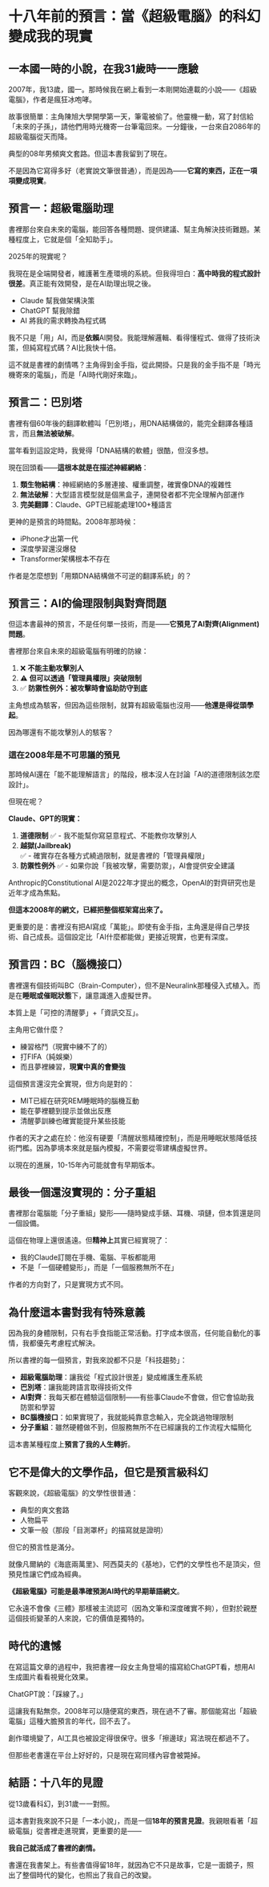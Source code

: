 # 十八年前的預言：當《超級電腦》的科幻變成我的現實

## 一本國一時的小說，在我31歲時一一應驗

2007年，我13歲，國一。那時候我在網上看到一本剛開始連載的小說——《超級電腦》，作者是瘋狂冰咆哮。

故事很簡單：主角陳旭大學開學第一天，筆電被偷了。他靈機一動，寫了封信給「未來的子孫」，請他們用時光機寄一台筆電回來。一分鐘後，一台來自2086年的超級電腦從天而降。

典型的08年男頻爽文套路。但這本書我留到了現在。

不是因為它寫得多好（老實說文筆很普通），而是因為——**它寫的東西，正在一項項變成現實**。

## 預言一：超級電腦助理

書裡那台來自未來的電腦，能回答各種問題、提供建議、幫主角解決技術難題。某種程度上，它就是個「全知助手」。

2025年的現實呢？

我現在是全端開發者，維護著生產環境的系統。但我得坦白：**高中時我的程式設計很差**。真正能有效開發，是在AI助理出現之後。

- Claude 幫我做架構決策
- ChatGPT 幫我除錯
- AI 將我的需求轉換為程式碼

我不只是「用」AI，而是**依賴**AI開發。我能理解邏輯、看得懂程式、做得了技術決策，但純寫程式碼？AI比我快十倍。

這不就是書裡的劇情嗎？主角得到金手指，從此開掛。只是我的金手指不是「時光機寄來的電腦」，而是「AI時代剛好來臨」。

## 預言二：巴別塔

書裡有個60年後的翻譯軟體叫「巴別塔」，用DNA結構做的，能完全翻譯各種語言，而且**無法被破解**。

當年看到這設定時，我覺得「DNA結構的軟體」很酷，但沒多想。

現在回頭看——**這根本就是在描述神經網絡**：

1. **類生物結構**：神經網絡的多層連接、權重調整，確實像DNA的複雜性
2. **無法破解**：大型語言模型就是個黑盒子，連開發者都不完全理解內部運作
3. **完美翻譯**：Claude、GPT已經能處理100+種語言

更神的是預言的時間點。2008年那時候：
- iPhone才出第一代
- 深度學習還沒爆發
- Transformer架構根本不存在

作者是怎麼想到「用類DNA結構做不可逆的翻譯系統」的？

## 預言三：AI的倫理限制與對齊問題

但這本書最神的預言，不是任何單一技術，而是——**它預見了AI對齊(Alignment)問題**。

書裡那台來自未來的超級電腦有明確的防線：

1. ❌ **不能主動攻擊別人**
2. ⚠️ **但可以透過「管理員權限」突破限制**
3. ✅ **防禦性例外：被攻擊時會協助防守到底**

主角想成為駭客，但因為這些限制，就算有超級電腦也沒用——**他還是得從頭學起**。

因為哪還有不能攻擊別人的駭客？

### 這在2008年是不可思議的預見

那時候AI還在「能不能理解語言」的階段，根本沒人在討論「AI的道德限制該怎麼設計」。

但現在呢？

**Claude、GPT的現實：**
1. **道德限制** ✅ - 我不能幫你寫惡意程式、不能教你攻擊別人
2. **越獄(Jailbreak)** ✅ - 確實存在各種方式繞過限制，就是書裡的「管理員權限」
3. **防禦性例外** ✅ - 如果你說「我被攻擊，需要防禦」，AI會提供安全建議

Anthropic的Constitutional AI是2022年才提出的概念，OpenAI的對齊研究也是近年才成為焦點。

**但這本2008年的網文，已經把整個框架寫出來了。**

更重要的是：書裡沒有把AI寫成「萬能」。即使有金手指，主角還是得自己學技術、自己成長。這個設定比「AI什麼都能做」更接近現實，也更有深度。

## 預言四：BC（腦機接口）

書裡還有個技術叫BC（Brain-Computer），但不是Neuralink那種侵入式植入。而是在**睡眠或催眠狀態**下，讓意識進入虛擬世界。

本質上是「可控的清醒夢」+「資訊交互」。

主角用它做什麼？
- 練習格鬥（現實中練不了的）
- 打FIFA（純娛樂）
- 而且夢裡練習，**現實中真的會變強**

這個預言還沒完全實現，但方向是對的：

- MIT已經在研究REM睡眠時的腦機互動
- 能在夢裡聽到提示並做出反應
- 清醒夢訓練也確實能提升某些技能

作者的天才之處在於：他沒有硬要「清醒狀態精確控制」，而是用睡眠狀態降低技術門檻。因為夢境本來就是腦內模擬，不需要從零建構虛擬世界。

以現在的進展，10-15年內可能就會有早期版本。

## 最後一個還沒實現的：分子重組

書裡那台電腦能「分子重組」變形——隨時變成手錶、耳機、項鏈，但本質還是同一個設備。

這個在物理上還很遙遠。但**精神上**其實已經實現了：

- 我的Claude訂閱在手機、電腦、平板都能用
- 不是「一個硬體變形」，而是「一個服務無所不在」

作者的方向對了，只是實現方式不同。

## 為什麼這本書對我有特殊意義

因為我的身體限制，只有右手食指能正常活動。打字成本很高，任何能自動化的事情，我都優先考慮程式解決。

所以書裡的每一個預言，對我來說都不只是「科技趨勢」：

- **超級電腦助理**：讓我從「程式設計很差」變成維護生產系統
- **巴別塔**：讓我能跨語言取得技術文件
- **AI對齊**：我每天都在體驗這個限制——有些事Claude不會做，但它會協助我防禦和學習
- **BC腦機接口**：如果實現了，我就能純靠意念輸入，完全跳過物理限制
- **分子重組**：雖然硬體做不到，但服務無所不在已經讓我的工作流程大幅簡化

這本書某種程度上**預言了我的人生轉折**。

## 它不是偉大的文學作品，但它是預言級科幻

客觀來說，《超級電腦》的文學性很普通：
- 典型的爽文套路
- 人物扁平
- 文筆一般（那段「目測罩杯」的描寫就是證明）

但它的預言性是滿分。

就像凡爾納的《海底兩萬里》、阿西莫夫的《基地》，它們的文學性也不是頂尖，但預見性讓它們成為經典。

**《超級電腦》可能是最準確預測AI時代的早期華語網文**。

它永遠不會像《三體》那樣被主流認可（因為文筆和深度確實不夠），但對於親歷這個技術變革的人來說，它的價值是獨特的。

## 時代的遺憾

在寫這篇文章的過程中，我把書裡一段女主角登場的描寫給ChatGPT看，想用AI生成圖片看看視覺化效果。

ChatGPT說：「踩線了。」

這讓我有點無奈。2008年可以隨便寫的東西，現在過不了審。那個能寫出「超級電腦」這種大膽預言的年代，回不去了。

創作環境變了，AI工具也被設定得很保守。很多「擦邊球」寫法現在都過不了。

但那些老書還在平台上好好的，只是現在寫同樣內容會被斃掉。

## 結語：十八年的見證

從13歲看科幻，到31歲一一對照。

這本書對我來說不只是「一本小說」，而是一個**18年的預言見證**。我親眼看著「超級電腦」從書裡走進現實，更重要的是——

**我自己就活成了書裡的劇情。**

書還在我書架上。有些書值得留18年，就因為它不只是故事，它是一面鏡子，照出了整個時代的變化，也照出了我自己的改變。
